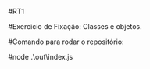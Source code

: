 #RT1

#Exercicio de Fixação: Classes e objetos.

#Comando para rodar o repositório:

#node .\out\index.js